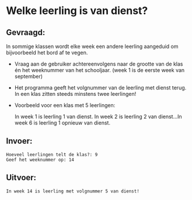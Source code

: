 # Welke leerling is van dienst?

## Gevraagd:

In sommige klassen wordt elke week een andere leerling aangeduid om bijvoorbeeld het bord af te vegen.

* Vraag aan de gebruiker achtereenvolgens naar de grootte van de klas én het weeknummer van het schooljaar. (week 1 is de eerste week van september)
* Het programma geeft het volgnummer van de leerling met dienst terug. In een klas zitten steeds minstens twee leerlingen!

* Voorbeeld voor een klas met 5 leerlingen:
 
  In week 1 is leerling 1 van dienst. In week 2 is leerling 2 van dienst...In week 6 is leerling 1 opnieuw van dienst.

## Invoer:
```
Hoeveel leerlingen telt de klas?: 9
Geef het weeknummer op: 14
```

## Uitvoer: 

```
In week 14 is leerling met volgnummer 5 van dienst!
```
